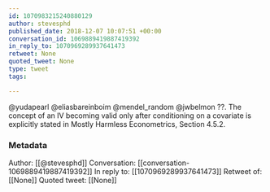 ```yaml
---
id: 1070983215240880129
author: stevesphd
published_date: 2018-12-07 10:07:51 +00:00
conversation_id: 1069889419887419392
in_reply_to: 1070969289937641473
retweet: None
quoted_tweet: None
type: tweet
tags:

---
```


@yudapearl @eliasbareinboim @mendel_random @jwbelmon ??. The concept of an IV becoming valid only after conditioning on a covariate is explicitly stated in Mostly Harmless Econometrics, Section 4.5.2.

### Metadata

Author: [[@stevesphd]]
Conversation: [[conversation-1069889419887419392]]
In reply to: [[1070969289937641473]]
Retweet of: [[None]]
Quoted tweet: [[None]]

